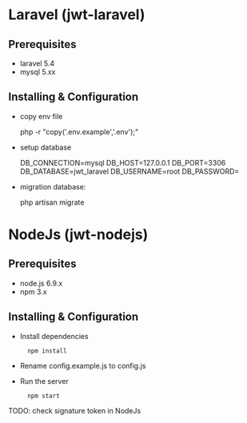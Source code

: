 
# Laravel (jwt-laravel)
## Prerequisites

- laravel 5.4
- mysql 5.xx

## Installing & Configuration
- copy env file
    
    
    php -r "copy('.env.example','.env');"
- setup database
    
    DB_CONNECTION=mysql
    DB_HOST=127.0.0.1
    DB_PORT=3306
    DB_DATABASE=jwt_laravel
    DB_USERNAME=root
    DB_PASSWORD=
    
- migration database:

    
    php artisan migrate

# NodeJs (jwt-nodejs)
## Prerequisites

- node.js 6.9.x
- npm 3.x

## Installing & Configuration
- Install dependencies

        npm install
- Rename config.example.js to config.js
- Run the server

        npm start
        
TODO: check signature token in NodeJs                